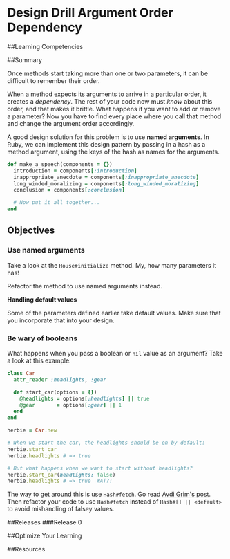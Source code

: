 # Design Drill Argument Order Dependency 
 
##Learning Competencies 

##Summary 

 Once methods start taking more than one or two parameters, it can be difficult to remember their order.

When a method expects its arguments to arrive in a particular order, it creates a *dependency*. The rest of your code now must *know* about this order, and that makes it brittle. What happens if you want to add or remove a parameter? Now you have to find every place where you call that method and change the argument order accordingly.

A good design solution for this problem is to use **named arguments**. In Ruby, we can implement this design pattern by passing in a hash as a method argument, using the keys of the hash as names for the arguments.

```ruby
def make_a_speech(components = {})
  introduction = components[:introduction]
  inappropriate_anecdote = components[:inappropriate_anecdote]
  long_winded_moralizing = components[:long_winded_moralizing]
  conclusion = components[:conclusion]

  # Now put it all together...
end
```

## Objectives

### Use named arguments

Take a look at the `House#initialize` method. My, how many parameters it has!

Refactor the method to use named arguments instead.

**Handling default values**

Some of the parameters defined earlier take default values. Make sure that you incorporate that into your design.

### Be wary of booleans

What happens when you pass a boolean or `nil` value as an argument? Take a look at this example:

```ruby
class Car
  attr_reader :headlights, :gear

  def start_car(options = {})
    @headlights = options[:headlights] || true
    @gear       = options[:gear] || 1
  end
end

herbie = Car.new

# When we start the car, the headlights should be on by default:
herbie.start_car
herbie.headlights # => true

# But what happens when we want to start without headlights?
herbie.start_car(headlights: false)
herbie.headlights # => true  WAT?!
```

The way to get around this is use `Hash#fetch`. Go read [Avdi Grim's post](http://devblog.avdi.org/2009/03/16/go-fetch/). Then refactor your code to use `Hash#fetch` instead of `Hash#[] || <default>` to avoid mishandling of falsey values.
 

##Releases
###Release 0 

##Optimize Your Learning 

##Resources
